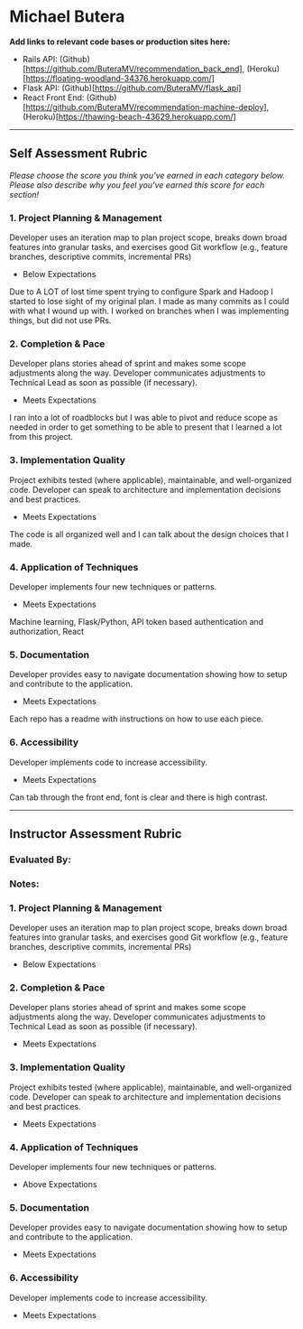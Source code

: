 # Michael Butera

**Add links to relevant code bases or production sites here:**

* Rails API: (Github)[https://github.com/ButeraMV/recommendation_back_end], (Heroku)[https://floating-woodland-34376.herokuapp.com/]
* Flask API: (Github)[https://github.com/ButeraMV/flask_api]
* React Front End: (Github)[https://github.com/ButeraMV/recommendation-machine-deploy], (Heroku)[https://thawing-beach-43629.herokuapp.com/]

---------------

Self Assessment Rubric
------------

_Please choose the score you think you've earned in each category below. Please also describe why you feel you've earned this score for each section!_

### 1. Project Planning & Management

Developer uses an iteration map to plan project scope, breaks down broad features into granular tasks, and exercises good Git workflow (e.g., feature branches, descriptive commits, incremental PRs)

- Below Expectations

Due to A LOT of lost time spent trying to configure Spark and Hadoop I started to lose sight of my original plan. I made as many commits as I could with what I wound up with. I worked on branches when I was implementing things, but did not use PRs.

### 2. Completion & Pace

Developer plans stories ahead of sprint and makes some scope adjustments along the way. Developer communicates adjustments to Technical Lead as soon as possible (if necessary).

- Meets Expectations

I ran into a lot of roadblocks but I was able to pivot and reduce scope as needed in order to get something to be able to present that I learned a lot from this project.

### 3. Implementation Quality

Project exhibits tested (where applicable), maintainable, and well-organized code. Developer can speak to architecture and implementation decisions and best practices.

- Meets Expectations

The code is all organized well and I can talk about the design choices that I made.

### 4. Application of Techniques

Developer implements four new techniques or patterns.

- Meets Expectations

Machine learning, Flask/Python, API token based authentication and authorization, React

### 5. Documentation

Developer provides easy to navigate documentation showing how to setup and contribute to the application.

- Meets Expectations

Each repo has a readme with instructions on how to use each piece.

### 6. Accessibility

Developer implements code to increase accessibility.

- Meets Expectations

Can tab through the front end, font is clear and there is high contrast.


---------------


Instructor Assessment Rubric
------------

### Evaluated By:

### Notes:

### 1. Project Planning & Management

Developer uses an iteration map to plan project scope, breaks down broad features into granular tasks, and exercises good Git workflow (e.g., feature branches, descriptive commits, incremental PRs)

- Below Expectations

### 2. Completion & Pace

Developer plans stories ahead of sprint and makes some scope adjustments along the way. Developer communicates adjustments to Technical Lead as soon as possible (if necessary).

- Meets Expectations

### 3. Implementation Quality

Project exhibits tested (where applicable), maintainable, and well-organized code. Developer can speak to architecture and implementation decisions and best practices.

- Meets Expectations

### 4. Application of Techniques

Developer implements four new techniques or patterns.

- Above Expectations

### 5. Documentation

Developer provides easy to navigate documentation showing how to setup and contribute to the application.

- Meets Expectations

### 6. Accessibility

Developer implements code to increase accessibility.

- Meets Expectations
